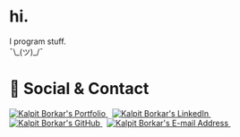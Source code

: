 # hi.

<div align="justify">
  I program stuff.<br />
  ¯\_(ツ)_/¯<br />
</div>

# 📇 Social & Contact

<div align="left">
  <a href="https://kalpitborkar.github.io" target="_blank" rel="noreferrer"> <img alt="Kalpit Borkar's Portfolio" src="https://img.shields.io/badge/Website-08203A?style=for-the-badge&logo=About.me&logoColor=white" /> </a>
    &nbsp;
  <a href="https://www.linkedin.com/in/kalpitborkar" target="_blank" rel="noreferrer"> <img alt="Kalpit Borkar's LinkedIn" src="https://img.shields.io/badge/LinkedIn-0077B5?style=for-the-badge&logo=linkedin&logoColor=white" /> </a>
  &nbsp;
  <a href="https://github.com/kalpitborkar" target="_blank" rel="noreferrer"> <img alt="Kalpit Borkar's GitHub" src="https://img.shields.io/badge/GitHub-100000?style=for-the-badge&logo=github&logoColor=white" /> </a>
  &nbsp;
  <a href="mailto:kalpitborkar@gmail.com" target="_blank" rel="noreferrer"> <img alt="Kalpit Borkar's E-mail Address" src="https://img.shields.io/badge/Gmail-D14836?style=for-the-badge&logo=gmail&logoColor=white" /> </a>
  &nbsp;



